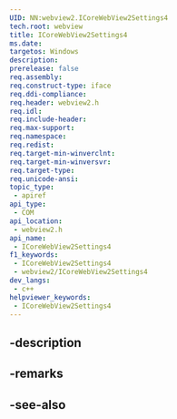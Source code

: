 ```yaml
---
UID: NN:webview2.ICoreWebView2Settings4
tech.root: webview
title: ICoreWebView2Settings4
ms.date: 
targetos: Windows
description: 
prerelease: false
req.assembly: 
req.construct-type: iface
req.ddi-compliance: 
req.header: webview2.h
req.idl: 
req.include-header: 
req.max-support: 
req.namespace: 
req.redist: 
req.target-min-winverclnt: 
req.target-min-winversvr: 
req.target-type: 
req.unicode-ansi: 
topic_type:
 - apiref
api_type:
 - COM
api_location:
 - webview2.h
api_name:
 - ICoreWebView2Settings4
f1_keywords:
 - ICoreWebView2Settings4
 - webview2/ICoreWebView2Settings4
dev_langs:
 - c++
helpviewer_keywords:
 - ICoreWebView2Settings4
---
```


## -description

## -remarks

## -see-also

